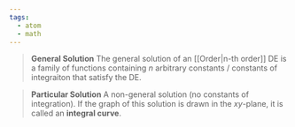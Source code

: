 ```yaml
---
tags:
  - atom
  - math
---
```

> **General Solution**
> The general solution of an [[Order|n-th order]] DE is a family of functions containing $n$ arbitrary constants / constants of integraiton that satisfy the DE.

> **Particular Solution**
> A non-general solution (no constants of integration). If the graph of this solution is drawn in the $xy$-plane, it is called an **integral curve**.